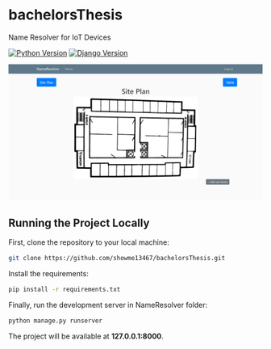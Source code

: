 # bachelorsThesis
Name Resolver for IoT Devices

[![Python Version](https://img.shields.io/badge/python-3.7.2-brightgreen.svg)](https://python.org)
[![Django Version](https://img.shields.io/badge/django-2.2.6-brightgreen.svg)](https://djangoproject.com)


![Homepage Example Screenshot](https://raw.githubusercontent.com/showme13467/bachelorsThesis/master/screenshotHomepage.PNG)


## Running the Project Locally

First, clone the repository to your local machine:

```bash
git clone https://github.com/showme13467/bachelorsThesis.git
```

Install the requirements:

```bash
pip install -r requirements.txt
```

Finally, run the development server in NameResolver folder:

```bash
python manage.py runserver
```

The project will be available at **127.0.0.1:8000**.
